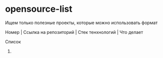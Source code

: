 # opensource-list

Ищем только полезные проекты, которые можно использовать формат

Номер | Ссылка на репозиторий | Стек тенхнологий | Что делает

Список

1. 
